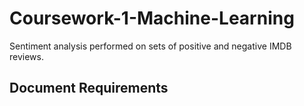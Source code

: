 # Coursework-1-Machine-Learning
Sentiment analysis performed on sets of positive and negative IMDB reviews.
## Document Requirements 
